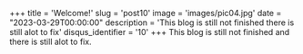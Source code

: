 +++
title = 'Welcome!'
slug = 'post10'
image = 'images/pic04.jpg'
date = "2023-03-29T00:00:00"
description = 'This blog is still not finished there is still alot to fix'
disqus_identifier = '10'
+++
This blog is still not finished and there is still alot to fix.

